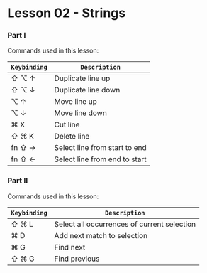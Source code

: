 # Lesson 02 - Strings

### Part I

Commands used in this lesson:

| `Keybinding` | `Description`                 |
| ------------ | ------------------------------|
| ⇧ ⌥ ↑        | Duplicate line up             |
| ⇧ ⌥ ↓        | Duplicate line down           |
| ⌥ ↑          | Move line up                  |
| ⌥ ↓          | Move line down                |
| ⌘ X          | Cut line                      |
| ⇧ ⌘ K        | Delete line                   |
| fn ⇧ →       | Select line from start to end |
| fn ⇧ ←       | Select line from end to start |

### Part II

Commands used in this lesson:

| `Keybinding` | `Description`                               |
| ------------ | --------------------------------------------|
| ⇧ ⌘ L        | Select all occurrences of current selection |
| ⌘ D          | Add next match to selection                 |
| ⌘ G          | Find next                                   |
| ⇧ ⌘ G        | Find previous                               |
